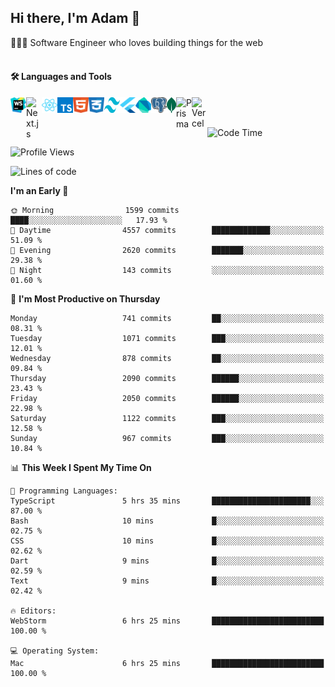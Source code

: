 <h2>Hi there, I'm Adam 👋</h2>

🧑🏻‍💻 Software Engineer who loves building things for the web <br/> <br/>

<h4>🛠️ Languages and Tools</h4>

[webstorm-link]: https://www.jetbrains.com/webstorm/
[next.js-link]: https://nextjs.org/
[react.js-link]: https://react.dev/
[typescript-link]: https://www.typescriptlang.org/
[tailwind-link]: https://tailwindcss.com/
[html-link]: https://html.com/
[css-link]: https://developer.mozilla.org/en-US/docs/Web/CSS
[flutter-link]: https://flutter.dev/
[dart-link]: https://dart.dev/
[postgresql-link]: https://www.postgresql.org/
[mongodb-link]: https://www.mongodb.com/
[prisma-link]: https://www.prisma.io/
[vercel-link]: https://vercel.com/

[<img align="left" alt="Webstorm" width="25px" height="25px" src="/assets/webstorm.svg" />][webstorm-link]
[<img align="left" alt="Next.js" width="25px" src="https://cdn.simpleicons.org/nextdotjs/0000000/ffffff" />][next.js-link]
[<img align="left" alt="React" width="25px" height="25px" src="/assets/react.svg" />][react.js-link]
[<img align="left" alt="TypeScript" width="25px" height="25px" src="/assets/typescript.svg" />][typescript-link]
[<img align="left" alt="HTML" width="25px" height="25px" src="/assets/html.svg" />][html-link]
[<img align="left" alt="CSS" width="25px" height="25px" src="/assets/css.svg" />][css-link]
[<img align="left" alt="Tailwind" width="25px" height="25px" src="/assets/tailwind.svg" />][tailwind-link]
[<img align="left" alt="Flutter" width="25px" height="25px" src="/assets/flutter.svg" />][flutter-link]
[<img align="left" alt="Dart" width="25px" height="25px" src="/assets/dart.svg" />][dart-link]
[<img align="left" alt="PostgreSQL" width="25px" height="25px" src="/assets/postgresql.svg" />][postgresql-link]
[<img align="left" alt="MongoDB" width="15px" height="25px" src="/assets/mongodb.svg" />][mongodb-link]
[<img align="left" alt="Prisma" width="25px" src="https://cdn.simpleicons.org/prisma/0000000/ffffff" />][prisma-link]
[<img align="left" alt="Vercel" width="25px" src="https://cdn.simpleicons.org/vercel/0000000/ffffff" />][vercel-link] <br/><br/>


<!--START_SECTION:waka-->
![Code Time](http://img.shields.io/badge/Code%20Time-21%20mins-blue)

![Profile Views](http://img.shields.io/badge/Profile%20Views-362-blue)

![Lines of code](https://img.shields.io/badge/From%20Hello%20World%20I%27ve%20Written-1.6%20million%20lines%20of%20code-blue)

**I'm an Early 🐤** 

```text
🌞 Morning                1599 commits        ████░░░░░░░░░░░░░░░░░░░░░   17.93 % 
🌆 Daytime                4557 commits        █████████████░░░░░░░░░░░░   51.09 % 
🌃 Evening                2620 commits        ███████░░░░░░░░░░░░░░░░░░   29.38 % 
🌙 Night                  143 commits         ░░░░░░░░░░░░░░░░░░░░░░░░░   01.60 % 
```
📅 **I'm Most Productive on Thursday** 

```text
Monday                   741 commits         ██░░░░░░░░░░░░░░░░░░░░░░░   08.31 % 
Tuesday                  1071 commits        ███░░░░░░░░░░░░░░░░░░░░░░   12.01 % 
Wednesday                878 commits         ██░░░░░░░░░░░░░░░░░░░░░░░   09.84 % 
Thursday                 2090 commits        ██████░░░░░░░░░░░░░░░░░░░   23.43 % 
Friday                   2050 commits        ██████░░░░░░░░░░░░░░░░░░░   22.98 % 
Saturday                 1122 commits        ███░░░░░░░░░░░░░░░░░░░░░░   12.58 % 
Sunday                   967 commits         ███░░░░░░░░░░░░░░░░░░░░░░   10.84 % 
```


📊 **This Week I Spent My Time On** 

```text
💬 Programming Languages: 
TypeScript               5 hrs 35 mins       ██████████████████████░░░   87.00 % 
Bash                     10 mins             █░░░░░░░░░░░░░░░░░░░░░░░░   02.75 % 
CSS                      10 mins             █░░░░░░░░░░░░░░░░░░░░░░░░   02.62 % 
Dart                     9 mins              █░░░░░░░░░░░░░░░░░░░░░░░░   02.59 % 
Text                     9 mins              █░░░░░░░░░░░░░░░░░░░░░░░░   02.42 % 

🔥 Editors: 
WebStorm                 6 hrs 25 mins       █████████████████████████   100.00 % 

💻 Operating System: 
Mac                      6 hrs 25 mins       █████████████████████████   100.00 % 
```


<!--END_SECTION:waka-->

